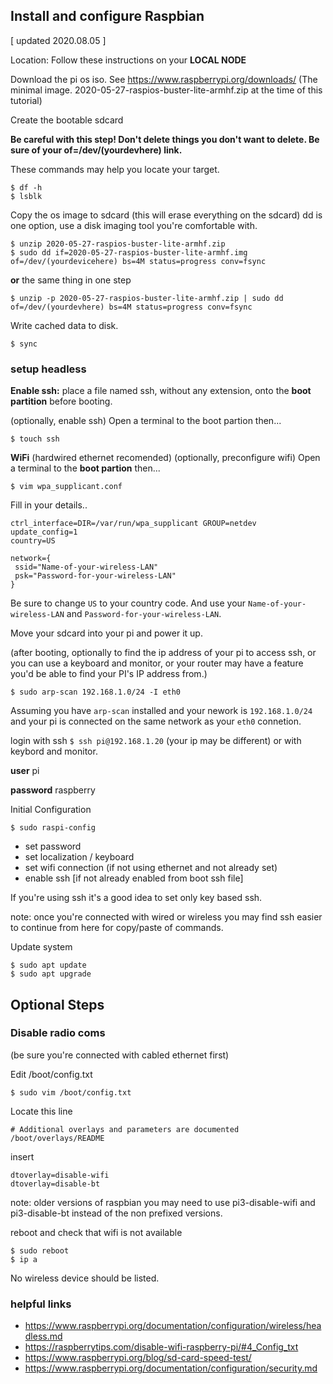 ## Install and configure Raspbian
[ updated 2020.08.05 ]

Location: Follow these instructions on your **LOCAL NODE**

Download the pi os iso.  See https://www.raspberrypi.org/downloads/  (The minimal image.
2020-05-27-raspios-buster-lite-armhf.zip at the time of this tutorial)

Create the bootable sdcard

**Be careful with this step!  Don't delete things you don't want to delete.  Be sure of your of=/dev/(yourdevhere) link.**

These commands may help you locate your target.
```
$ df -h
$ lsblk
```

Copy the os image to sdcard (this will erase everything on the sdcard)  dd is one option, use a disk imaging tool you're comfortable with.
```
$ unzip 2020-05-27-raspios-buster-lite-armhf.zip
$ sudo dd if=2020-05-27-raspios-buster-lite-armhf.img of=/dev/(yourdevicehere) bs=4M status=progress conv=fsync
```
**or** the same thing in one step
```
$ unzip -p 2020-05-27-raspios-buster-lite-armhf.zip | sudo dd of=/dev/(yourdevhere) bs=4M status=progress conv=fsync
```
Write cached data to disk.

```
$ sync
```

### setup headless
**Enable ssh:** place a file named ssh, without any extension, onto the **boot partition** before booting.

(optionally, enable ssh)
Open a terminal to the boot partion then...
```
$ touch ssh
```

**WiFi** (hardwired ethernet recomended)
(optionally, preconfigure wifi)
Open a terminal to the **boot partion** then...

```
$ vim wpa_supplicant.conf
```
Fill in your details.. 
```
ctrl_interface=DIR=/var/run/wpa_supplicant GROUP=netdev
update_config=1
country=US

network={
 ssid="Name-of-your-wireless-LAN"
 psk="Password-for-your-wireless-LAN"
}
```
Be sure to change `US` to your country code.  And use your `Name-of-your-wireless-LAN` and `Password-for-your-wireless-LAN`.

Move your sdcard into your pi and power it up.


(after booting, optionally to find the ip address of your pi to access ssh, or you can use a keyboard and monitor, or your router may have a feature you'd be able to find your PI's IP address from.)
```
$ sudo arp-scan 192.168.1.0/24 -I eth0
```
Assuming you have `arp-scan` installed and your nework is `192.168.1.0/24` and your pi is connected on the same network as your `eth0` connetion.


 
login with ssh `$ ssh pi@192.168.1.20` (your ip may be different) or with keybord and monitor.

**user** pi

**password** raspberry

Initial Configuration
```
$ sudo raspi-config
```
- set password
- set localization / keyboard
- set wifi connection (if not using ethernet and not already set)
- enable ssh [if not already enabled from boot ssh file]

If you're using ssh it's a good idea to set only key based ssh.

note: once you're connected with wired or wireless you may find ssh easier to continue from here for copy/paste of commands.

Update system
```
$ sudo apt update
$ sudo apt upgrade
```

## Optional Steps

### Disable radio coms
(be sure you're connected with cabled ethernet first)

Edit /boot/config.txt

```
$ sudo vim /boot/config.txt
```

Locate this line
```
# Additional overlays and parameters are documented /boot/overlays/README
```
insert
```
dtoverlay=disable-wifi
dtoverlay=disable-bt
```
note: older versions of raspbian you may need to use pi3-disable-wifi and pi3-disable-bt instead of the non prefixed versions.

reboot and check that wifi is not available
```
$ sudo reboot
$ ip a
```
No wireless device should be listed.

### helpful links
* https://www.raspberrypi.org/documentation/configuration/wireless/headless.md
* https://raspberrytips.com/disable-wifi-raspberry-pi/#4_Config_txt
* https://www.raspberrypi.org/blog/sd-card-speed-test/
* https://www.raspberrypi.org/documentation/configuration/security.md
